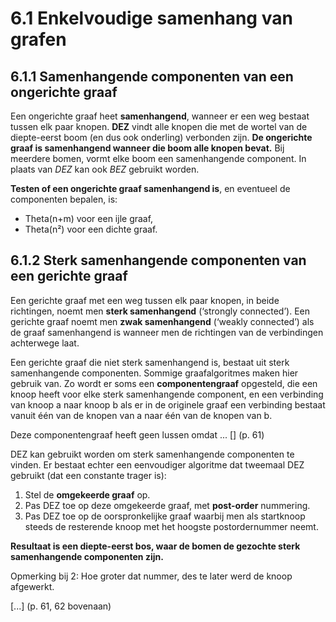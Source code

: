# 6.1 Enkelvoudige samenhang van grafen

## 6.1.1 Samenhangende componenten van een ongerichte graaf

Een ongerichte graaf heet **samenhangend**, wanneer er een weg bestaat tussen elk paar knopen. **DEZ** vindt alle knopen die met de wortel van de diepte-eerst boom (en dus ook onderling) verbonden zijn. **De ongerichte graaf is samenhangend wanneer die boom alle knopen bevat.** Bij meerdere bomen, vormt elke boom een samenhangende component. In plaats van *DEZ* kan ook *BEZ* gebruikt worden.

**Testen of een ongerichte graaf samenhangend is**, en eventueel de componenten bepalen, is:

- Theta(n+m) voor een ijle graaf,
- Theta(n²) voor een dichte graaf.

## 6.1.2 Sterk samenhangende componenten van een gerichte graaf

Een gerichte graaf met een weg tussen elk paar knopen, in beide richtingen, noemt men **sterk samenhangend** (‘strongly connected’). Een gerichte graaf noemt men **zwak samenhangend** (‘weakly connected’) als de graaf samenhangend is wanneer men de richtingen van de verbindingen achterwege laat.

Een gerichte graaf die niet sterk samenhangend is, bestaat uit sterk samenhangende componenten. Sommige graafalgoritmes maken hier gebruik van. Zo wordt er soms een **componentengraaf** opgesteld, die een knoop heeft voor elke sterk samenhangende component, en een verbinding van knoop a naar knoop b als er in de originele graaf een verbinding bestaat vanuit één van de knopen van a naar één van de knopen van b. 

Deze componentengraaf heeft geen lussen omdat ... [] (p. 61)

DEZ kan gebruikt worden om sterk samenhangende componenten te vinden. Er bestaat echter een eenvoudiger algoritme dat tweemaal DEZ gebruikt (dat een constante trager is):

1. Stel de **omgekeerde graaf** op.
2. Pas DEZ toe op deze omgekeerde graaf, met **post-order** nummering.
3. Pas DEZ toe op de oorspronkelijke graaf waarbij men als startknoop steeds de resterende knoop met het hoogste postordernummer neemt. 

**Resultaat is een diepte-eerst bos, waar de bomen de gezochte sterk samenhangende componenten zijn.**

Opmerking bij 2: Hoe groter dat nummer, des te later werd de knoop afgewerkt. 

[...] (p. 61, 62 bovenaan)

